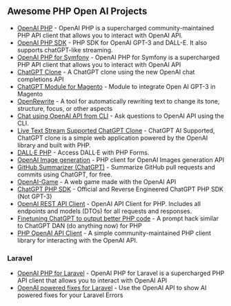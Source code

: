 ## Awesome PHP Open AI Projects
- [OpenAI PHP](https://github.com/openai-php/client) - OpenAI PHP is a supercharged community-maintained PHP API client that allows you to interact with OpenAI API.
- [OpenAI PHP SDK](https://github.com/orhanerday/open-ai) - PHP SDK for OpenAI GPT-3 and DALL-E. It also supports chatGPT-like streaming.
- [ OpenAI PHP for Symfony](https://github.com/openai-php/symfony) - OpenAI PHP for Symfony is a supercharged PHP API client that allows you to interact with OpenAI API
- [ChatGPT Clone](https://github.com/beyondcode/chatgpt-clone) - A ChatGPT clone using the new OpenAI chat completions API
- [ChatGPT Module for Magento](https://github.com/SamueleMartini/Magento-GPT-3-integration) - Module to integrate Open AI GPT-3 in Magento
- [OpenRewrite](https://github.com/mostafa-amine/OpenRewrite) - A tool for automatically rewriting text to change its tone, structure, focus, or other aspects
- [Chat using OpenAI API from CLI](https://github.com/maurobonfietti/chat-open-ai-cli) - Ask questions to OpenAI API using the CLI.
- [Live Text Stream Supported ChatGPT Clone](https://github.com/orhanerday/ChatGPT) - ChatGPT AI Supported, ChatGPT clone is a simple web application powered by the OpenAI library and built with PHP. 
- [DALL·E PHP](https://github.com/orhanerday/DALLE-Examples) - Access DALL·E with PHP Forms.
- [OpenAI Image generation](https://github.com/krisciunaskarolis/openai-images-generator) - PHP client for OpenAI Images generation API
- [GitHub Summarizer (ChatGPT)](https://github.com/stevebauman/github-summarizer) - Summarize GitHub pull requests and commits using ChatGPT, for free.
- [OpenAI-Game](https://github.com/ZSamuels28/OpenAI-Chat-Game-PHP) - A web game made with the OpenAI API
- [ChatGPT PHP SDK](https://github.com/HaoZi-Team/ChatGPT-PHP) - Official and Reverse Engineered ChatGPT PHP SDK (Not GPT-3)
- [OpenAI REST API Client](https://github.com/tectalichq/public-openai-client-php) - OpenAI API Client for PHP. Includes all endpoints and models (DTOs) for all requests and responses.
- [Finetuning ChatGPT to output better PHP code](https://github.com/thebigsmileXD/chatgpt-phpchan) - A prompt hack similar to ChatGPT DAN (do anything now) for PHP
- [PHP OpenAI API Client](https://github.com/webboy/open-ai-api-client) - A simple community-maintained PHP client library for interacting with the OpenAI API.

### Laravel
- [OpenAI PHP for Laravel](https://github.com/openai-php/laravel) - OpenAI PHP for Laravel is a supercharged PHP API client that allows you to interact with OpenAI API
- [OpenAI powered fixes for Laravel](https://github.com/nanos/openai-exceptions) - Use the OpenAI API to show AI powered fixes for your Laravel Errors

